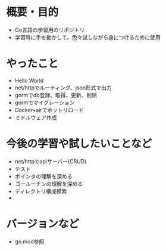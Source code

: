 # 概要・目的
- Go言語の学習用のリポジトリ
- 学習時に手を動かして、色々試しながら身につけるために使用
# やったこと
- Hello World
- net/httpでルーティング、json形式で出力
- gormでdb登録、取得、更新、削除
- gormでマイグレーション
- Docker+airでホットリロード
- ミドルウェア作成
# 今後の学習や試したいことなど
- net/httpでapiサーバー(CRUD)
- テスト
- ポインタの理解を深める
- ゴールーチンの理解を深める
- ディレクトリ構成模索
- 
# バージョンなど
- go.mod参照